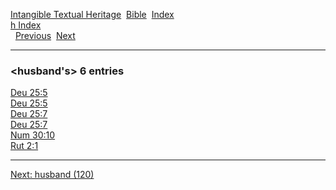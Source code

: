 [Intangible Textual Heritage](../../index)  [Bible](../index) 
[Index](index)   
[h Index](_h_)  
  [Previous](c05675)  [Next](c05677) 

------------------------------------------------------------------------

### &lt;husband's&gt; 6 entries

[Deu 25:5](../kjv/deu025.htm#005)  
[Deu 25:5](../kjv/deu025.htm#005)  
[Deu 25:7](../kjv/deu025.htm#007)  
[Deu 25:7](../kjv/deu025.htm#007)  
[Num 30:10](../kjv/num030.htm#010)  
[Rut 2:1](../kjv/rut002.htm#001)  

------------------------------------------------------------------------

[Next: husband (120)](c05677)
